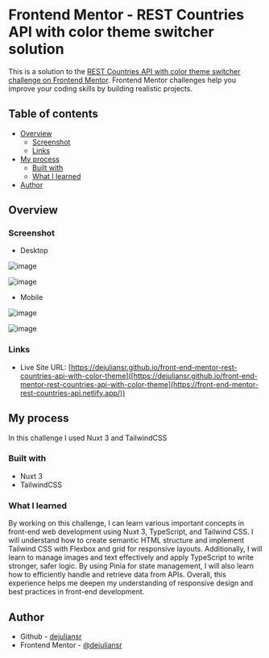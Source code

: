 # Frontend Mentor - REST Countries API with color theme switcher solution

This is a solution to the [REST Countries API with color theme switcher challenge on Frontend Mentor](https://www.frontendmentor.io/challenges/rest-countries-api-with-color-theme-switcher-5cacc469fec04111f7b848ca). Frontend Mentor challenges help you improve your coding skills by building realistic projects. 

## Table of contents

- [Overview](#overview)
  - [Screenshot](#screenshot)
  - [Links](#links)
- [My process](#my-process)
  - [Built with](#built-with)
  - [What I learned](#what-i-learned)
- [Author](#author)

## Overview

### Screenshot

- Desktop

![image](https://github.com/user-attachments/assets/fd264382-efcd-4108-bc4f-0ab92719df63)

![image](https://github.com/user-attachments/assets/31d710c3-8393-4b62-95cb-b686e79c869e)

- Mobile

![image](https://github.com/user-attachments/assets/9cc67b26-afa2-46bb-adbb-f673db9a3e1b)

![image](https://github.com/user-attachments/assets/f6009a23-1bd9-48ff-8fc4-ec052e170155)

### Links

- Live Site URL: [https://dejuliansr.github.io/front-end-mentor-rest-countries-api-with-color-theme]([https://dejuliansr.github.io/front-end-mentor-rest-countries-api-with-color-theme](https://front-end-mentor-rest-countries-api.netlify.app/))

## My process

In this challenge I used Nuxt 3 and TailwindCSS

### Built with

- Nuxt 3
- TailwindCSS

### What I learned

By working on this challenge, I can learn various important concepts in front-end web development using Nuxt 3, TypeScript, and Tailwind CSS. I will understand how to create semantic HTML structure and implement Tailwind CSS with Flexbox and grid for responsive layouts. Additionally, I will learn to manage images and text effectively and apply TypeScript to write stronger, safer logic. By using Pinia for state management, I will also learn how to efficiently handle and retrieve data from APIs. Overall, this experience helps me deepen my understanding of responsive design and best practices in front-end development.

## Author

- Github - [dejuliansr](https://github.com/dejuliansr)
- Frontend Mentor - [@dejuliansr](https://www.frontendmentor.io/profile/dejuliansr)
